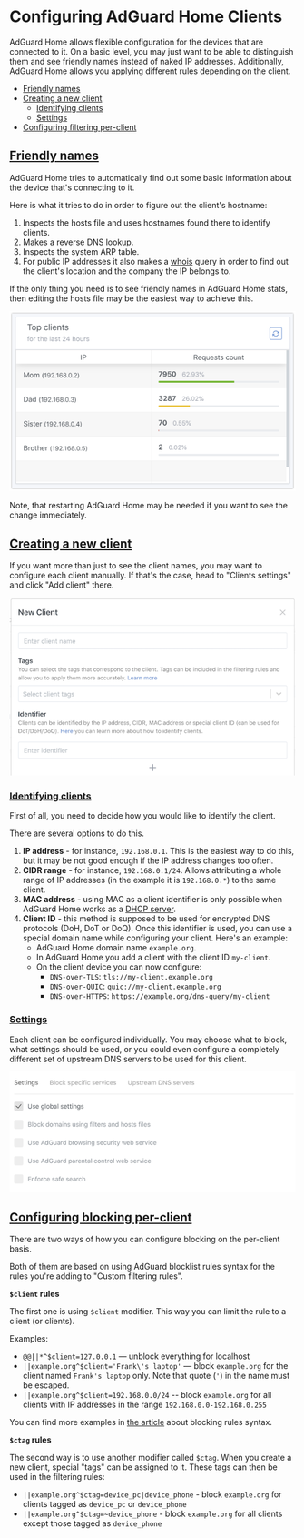 # Configuring AdGuard Home Clients

AdGuard Home allows flexible configuration for the devices that are connected to it. 
On a basic level, you may just want to be able to distinguish them and see friendly 
names instead of naked IP addresses. Additionally, AdGuard Home allows you applying 
different rules depending on the client.

* [Friendly names](#friendlynames)
* [Creating a new client](#newclient)
    * [Identifying clients](#idclient)
    * [Settings](#clientsettings)
* [Configuring filtering per-client](#perclientblocking)

## <a id="friendlynames" href="#friendlynames">Friendly names</a>

AdGuard Home tries to automatically find out some basic information about 
the device that's connecting to it.

Here is what it tries to do in order to figure out the client's hostname:

1. Inspects the hosts file and uses hostnames found there to identify clients.
2. Makes a reverse DNS lookup.
3. Inspects the system ARP table.
4. For public IP addresses it also makes a [whois](https://en.wikipedia.org/wiki/WHOIS) query in order to find out the client's location and the company the IP belongs to.

If the only thing you need is to see friendly names in AdGuard Home stats, 
then editing the hosts file may be the easiest way to achieve this.

![](images/top-clients-names.png)

Note, that restarting AdGuard Home may be needed if you want to see the 
change immediately.

## <a id="newclient" href="#newclient">Creating a new client</a>

If you want more than just to see the client names, you may want to 
configure each client manually. If that's the case, head to "Clients settings" 
and click "Add client" there.

![](images/new-client.png)

### <a id="idclient" href="#idclient">Identifying clients</a>

First of all, you need to decide how you would like to identify the client.

There are several options to do this.

1. **IP address** - for instance, `192.168.0.1`. This is the easiest 
way to do this, but it may be not good enough if the IP address changes too often.
2. **CIDR range** - for instance, `192.168.0.1/24`. Allows attributing a 
whole range of IP addresses (in the example it is `192.168.0.*`) to the same client.
3. **MAC address** - using MAC as a client identifier is only possible when 
AdGuard Home works as a [DHCP server](DHCP).
4. **Client ID** - this method is supposed to be used for encrypted DNS protocols 
(DoH, DoT or DoQ). Once this identifier is used, you can use a special domain 
name while configuring your client. Here's an example:
    * AdGuard Home domain name `example.org`.
    * In AdGuard Home you add a client with the client ID `my-client`.
    * On the client device you can now configure:
        * `DNS-over-TLS`: `tls://my-client.example.org`
        * `DNS-over-QUIC`: `quic://my-client.example.org`
        * `DNS-over-HTTPS`: `https://example.org/dns-query/my-client`

### <a id="clientsettings" href="#clientsettings">Settings</a>

Each client can be configured individually. You may choose what to block, what 
settings should be used, or you could even configure a completely different set 
of upstream DNS servers to be used for this client.

![](images/client-settings.png)

## <a id="perclientblocking" href="#perclientblocking">Configuring blocking per-client</a>

There are two ways of how you can configure blocking on the per-client basis.

Both of them are based on using AdGuard blocklist rules syntax for the rules 
you're adding to "Custom filtering rules".

**`$client` rules**

The first one is using `$client` modifier. This way you can limit the rule 
to a client (or clients).

Examples:

* `@@||*^$client=127.0.0.1` — unblock everything for localhost
* `||example.org^$client='Frank\'s laptop'` — block `example.org` for the 
client named `Frank's laptop` only. Note that quote (`'`) in the name must be escaped.
* `||example.org^$client=192.168.0.0/24` -- block `example.org` for all clients 
with IP addresses in the range `192.168.0.0-192.168.0.255`

You can find more examples in [the article](Hosts-Blocklists#client) about 
blocking rules syntax.

**`$ctag` rules**

The second way is to use another modifier called `$ctag`. When you create 
a new client, special "tags" can be assigned to it. These tags can then 
be used in the filtering rules:

* `||example.org^$ctag=device_pc|device_phone` - block `example.org` for 
clients tagged as `device_pc` or `device_phone`
* `||example.org^$ctag=~device_phone` - block `example.org` for all clients 
except those tagged as `device_phone`
